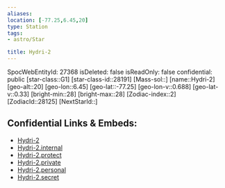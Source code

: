 ```yaml
---
aliases: 
location: [-77.25,6.45,20]
type: Station
tags:
- astro/Star

title: Hydri-2
---
```

SpocWebEntityId: 27368
isDeleted: false
isReadOnly: false
confidential: public
[star-class::G1]
[star-class-id::28191]
[Mass-sol::]
[name::Hydri-2]
[geo-alt::20]
[geo-lon::6.45]
[geo-lat::-77.25]
[geo-lon-v::0.688]
[geo-lat-v::0.33]
[bright-min::28]
[bright-max::28]
[Zodiac-index::2]
[ZodiacId::28125]
[NextStarId::]



## Confidential Links & Embeds: 
- [Hydri-2](../../../_public/astro/Star/Hydri-2.md) 
- [Hydri-2.internal](../../../_internal/astro/Star/Hydri-2.internal.md) 
- [Hydri-2.protect](../../../_protect/astro/Star/Hydri-2.protect.md) 
- [Hydri-2.private](../../../_private/astro/Star/Hydri-2.private.md) 
- [Hydri-2.personal](../../../_personal/astro/Star/Hydri-2.personal.md) 
- [Hydri-2.secret](../../../_secret/astro/Star/Hydri-2.secret.md)

